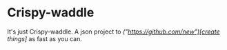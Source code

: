 # Crispy-waddle
It's just Crispy-waddle.
A json project to *("https://github.com/new")[create things]* as fast as you can.
